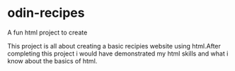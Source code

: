 # odin-recipes
A fun html project to create

This project is all about creating a basic recipies website using html.After completing this project i would have demonstrated my html skills and what i know about the basics of html.